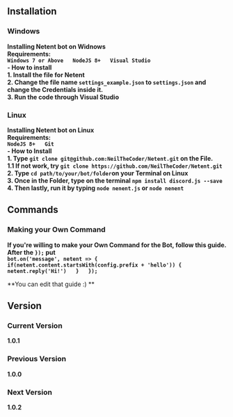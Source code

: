 ## Installation
### Windows
**Installing Netent bot on Widnows  
Requirements:  
`Windows 7 or Above  
NodeJS 8+  
Visual Studio`**  
**- How to install**  
**1. Install the file for Netent  
2. Change the file name `settings_example.json` to `settings.json` and change the Credentials inside it.  
3. Run the code through Visual Studio**

### Linux
**Installing Netent bot on Linux  
Requirements:  
`NodeJS 8+  
Git`**  
**- How to Install**  
**1. Type `git clone git@github.com:NeilTheCoder/Netent.git` on the File.  
1.1 If not work, try `git clone https://github.com/NeilTheCoder/Netent.git`  
2. Type `cd path/to/your/bot/folder`on your Terminal on Linux  
3. Once in the Folder, type on the terminal `npm install discord.js --save`  
4. Then lastly, run it by typing `node nenent.js` or `node nenent`**


## Commands

### Making your Own Command
**If you're willing to make your Own Command for the Bot, follow this guide.**  
**After the `});` put**  
**`bot.on('message', netent => {  
   if(netent.content.startsWith(config.prefix + 'hello')) {  
      netent.reply('Hi!')  
   }  
});`**

**You can edit that guide :) **  

## Version
### Current Version
**1.0.1**
### Previous Version
**1.0.0**
### Next Version
**1.0.2**
